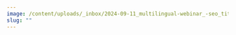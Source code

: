 ```yaml
---
image: /content/uploads/_inbox/2024-09-11_multilingual-webinar_-seo_title-card.png
slug: ""
---
```

